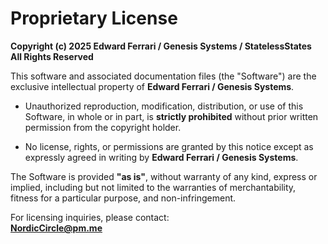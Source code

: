 # Proprietary License

**Copyright (c) 2025 Edward Ferrari / Genesis Systems / StatelessStates**  
**All Rights Reserved**

This software and associated documentation files (the "Software") are the
exclusive intellectual property of **Edward Ferrari / Genesis Systems**.

- Unauthorized reproduction, modification, distribution, or use of this
  Software, in whole or in part, is **strictly prohibited** without prior
  written permission from the copyright holder.  

- No license, rights, or permissions are granted by this notice except
  as expressly agreed in writing by **Edward Ferrari / Genesis Systems**.  

The Software is provided **"as is"**, without warranty of any kind, express
or implied, including but not limited to the warranties of merchantability,
fitness for a particular purpose, and non-infringement.  

For licensing inquiries, please contact:  
 **NordicCircle@pm.me**
